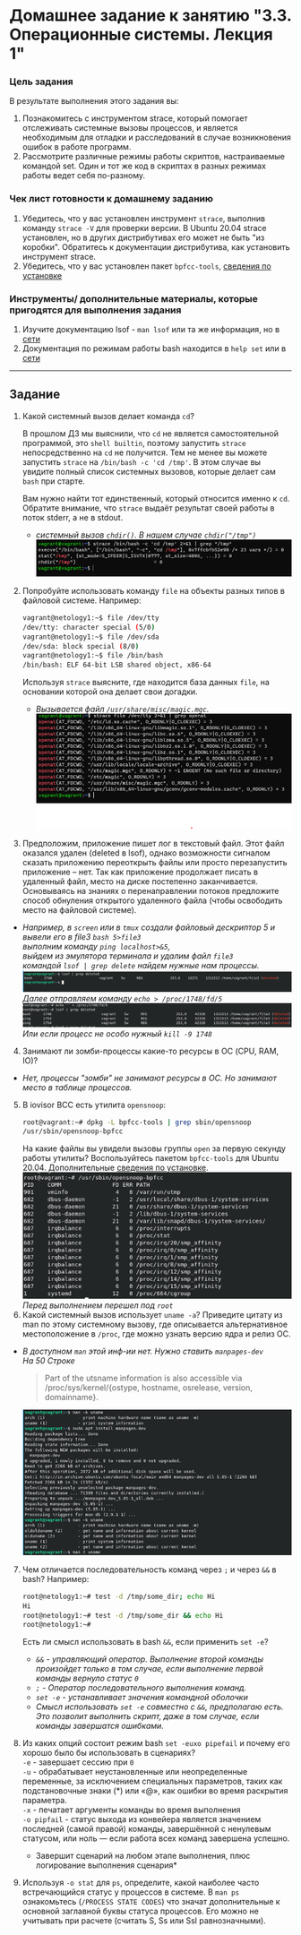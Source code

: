 # Домашнее задание к занятию "3.3. Операционные системы. Лекция 1"

### Цель задания

В результате выполнения этого задания вы:

1. Познакомитесь с инструментом strace, который помогает отслеживать системные вызовы процессов, и является необходимым для отладки и расследований в случае возникновения ошибок в работе программ.
2. Рассмотрите различные режимы работы скриптов, настраиваемые командой set. Один и тот же код в скриптах в разных режимах работы ведет себя по-разному.

### Чек лист готовности к домашнему заданию

1. Убедитесь, что у вас установлен инструмент `strace`, выполнив команду `strace -V` для проверки версии. В Ubuntu 20.04 strace установлен, но в других дистрибутивах его может не быть "из коробки". Обратитесь к документации дистрибутива, как установить инструмент strace.
2. Убедитесь, что у вас установлен пакет `bpfcc-tools`, [сведения по установке](https://github.com/iovisor/bcc/blob/master/INSTALL.md)

### Инструменты/ дополнительные материалы, которые пригодятся для выполнения задания

1. Изучите документацию lsof - `man lsof` или та же информация, но в [сети](https://linux.die.net/man/8/lsof)
2. Документация по режимам работы bash находится в `help set` или в [сети](https://www.gnu.org/software/bash/manual/html_node/The-Set-Builtin.html)

------

## Задание

1. Какой системный вызов делает команда `cd`? 

    В прошлом ДЗ мы выяснили, что `cd` не является самостоятельной программой, это `shell builtin`, поэтому запустить `strace` непосредственно на `cd` не получится. Тем не менее вы можете запустить `strace` на `/bin/bash -c 'cd /tmp'`. В этом случае вы увидите полный список системных вызовов, которые делает сам `bash` при старте. 

    Вам нужно найти тот единственный, который относится именно к `cd`. Обратите внимание, что `strace` выдаёт результат своей работы в поток stderr, а не в stdout.
   * *системный вызов `chdir()`. В нашем случае `chdir("/tmp")`* 
   ![](img/1.png)

2. Попробуйте использовать команду `file` на объекты разных типов в файловой системе. Например:
    ```bash
    vagrant@netology1:~$ file /dev/tty
    /dev/tty: character special (5/0)
    vagrant@netology1:~$ file /dev/sda
    /dev/sda: block special (8/0)
    vagrant@netology1:~$ file /bin/bash
    /bin/bash: ELF 64-bit LSB shared object, x86-64
    ```
    Используя `strace` выясните, где находится база данных `file`, на основании которой она делает свои догадки.
    * *Вызывается файл `/usr/share/misc/magic.mgc`.*
   ![](img/2.png)

3. Предположим, приложение пишет лог в текстовый файл. Этот файл оказался удален (deleted в lsof), однако возможности сигналом сказать приложению переоткрыть файлы или просто перезапустить приложение – нет. Так как приложение продолжает писать в удаленный файл, место на диске постепенно заканчивается. Основываясь на знаниях о перенаправлении потоков предложите способ обнуления открытого удаленного файла (чтобы освободить место на файловой системе).
* *Например, в ``screen`` или в `tmux` создали файловый дескриптор 5 и вывели его в file3 `bash 5>file3` </br>
    выполним команду `ping localhost>&5`, </br>
    выйдем из эмулятора терминала и удалим файл `file3`</br> 
    командой `lsof | grep delete` найдем нужные нам процессы.
    ![](img/3_1.png)
    Далее отправляем команду `echo > /proc/1748/fd/5`
    ![](img/3_2.png)
Или если процесс не особо нужный `kill -9 1748`*
4. Занимают ли зомби-процессы какие-то ресурсы в ОС (CPU, RAM, IO)?
* *Нет, процессы "зомби" не занимают ресурсы в ОС. Но занимают место в таблице процессов.*

5. В iovisor BCC есть утилита `opensnoop`:
    ```bash
    root@vagrant:~# dpkg -L bpfcc-tools | grep sbin/opensnoop
    /usr/sbin/opensnoop-bpfcc
    ```
    На какие файлы вы увидели вызовы группы `open` за первую секунду работы утилиты? Воспользуйтесь пакетом `bpfcc-tools` для Ubuntu 20.04. Дополнительные [сведения по установке](https://github.com/iovisor/bcc/blob/master/INSTALL.md).
  ![](img/5.png)
</br>*Перед выполнением перешел под `root`*
2. Какой системный вызов использует `uname -a`? Приведите цитату из man по этому системному вызову, где описывается альтернативное местоположение в `/proc`, где можно узнать версию ядра и релиз ОС.
* *В доступном `man` этой инф-ии нет. Нужно ставить  `manpages-dev` </br> На 50 Строке*
  >Part of the utsname information is also accessible via /proc/sys/kernel/{ostype, hostname, osrelease, version, domainname}.
  > 
  ![](img/6.png)
7. Чем отличается последовательность команд через `;` и через `&&` в bash? Например:
    ```bash
    root@netology1:~# test -d /tmp/some_dir; echo Hi
    Hi
    root@netology1:~# test -d /tmp/some_dir && echo Hi
    root@netology1:~#
    ```
    Есть ли смысл использовать в bash `&&`, если применить `set -e`?
    * *`&&` - управляющий оператор. Выполнение второй команды произойдет только в том случае, если выполнение первой команды вернуло статус `0`*
    * *`;` - Оператор последовательного выполнения команд.* 
    * *`set -e` - устанавливает значения командной оболочки*
    * *Смысл использовать `set -e` совместно с `&&`, предполагаю есть. Это позволит выполнить скрипт, даже в том случае, если команды завершатся ошибками.*

2. Из каких опций состоит режим bash `set -euxo pipefail` и почему его хорошо было бы использовать в сценариях? </br>
   `-e` - завершает сессию при `0` </br>
   `-u` - обрабатывает неустановленные или неопределенные переменные, за исключением специальных параметров, таких как подстановочные знаки (*) или «@», как ошибки во время раскрытия параметра. </br>
   `-x` - печатает аргументы команды во время выполнения </br>
   `-o pipfail` - статус выхода из конвейера является значением последней (самой правой) команды, завершённой с ненулевым статусом, или ноль — если работа всех команд завершена успешно.
   * Завершит сценарий на любом этапе выполнения, плюс логирование выполнения сценария*
3. Используя `-o stat` для `ps`, определите, какой наиболее часто встречающийся статус у процессов в системе. В `man ps` ознакомьтесь (`/PROCESS STATE CODES`) что значат дополнительные к основной заглавной буквы статуса процессов. Его можно не учитывать при расчете (считать S, Ss или Ssl равнозначными).

 